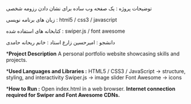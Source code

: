 توضیحات پروژه :
یک صفحه وب ساده برای نشان دادن رزومه شخصی 

زبان های برنامه نویسی : html5 / css3 / javascript 

کتابخانه های استفاده شده : swiper.js / font awesome

دانشجو : امیرحسین زارع 
استاد : خانم ریحانه حامدی




***Project Description**
A personal portfolio website showcasing skills and projects.

***Used Languages and Libraries :**
HTML5 / CSS3 / JavaScript → structure, styling, and interactivity
Swiper.js → image slider
Font Awesome → icons

***How to Run :**
Open index.html in a web browser.
**Internet connection required for Swiper and Font Awesome CDNs.**



